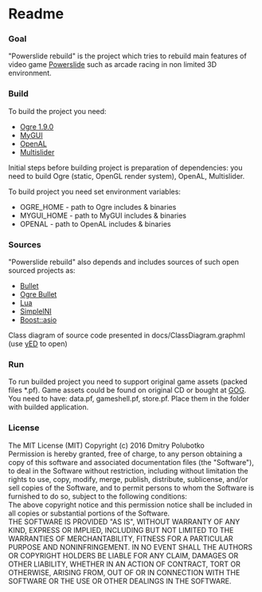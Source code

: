 # Readme #

### Goal ###

"Powerslide rebuild" is the project which tries to rebuild main features of video game [Powerslide](https://en.wikipedia.org/wiki/Powerslide_(video_game)) such as arcade racing in non limited 3D environment.

### Build ###
To build the project you need:  
- [Ogre 1.9.0](http://www.ogre3d.org/)  
- [MyGUI](https://github.com/MyGUI/mygui)  
- [OpenAL](https://www.openal.org)  
- [Multislider](https://bitbucket.org/alexey_gruzdev/multislider)  

Initial steps before building project is preparation of dependencies: you need to build Ogre (static, OpenGL render system), OpenAL, Multislider.  

To build project you need set environment variables:  
- OGRE_HOME - path to Ogre includes & binaries  
- MYGUI_HOME - path to MyGUI includes & binaries  
- OPENAL - path to OpenAL includes & binaries  

### Sources ###
"Powerslide rebuild" also depends and includes sources of such open sourced projects as:  
- [Bullet](http://bulletphysics.org/wordpress/)  
- [Ogre Bullet](http://www.ogre3d.org/tikiwiki/OgreBullet)  
- [Lua](https://www.lua.org/)  
- [SimpleINI](https://github.com/brofield/simpleini)  
- [Boost::asio](http://www.boost.org/doc/libs/1_60_0/doc/html/boost_asio.html)  

Class diagram of source code presented in docs/ClassDiagram.graphml (use [yED](http://www.yworks.com/products/yed) to open)  

### Run ###
To run builded project you need to support original game assets (packed files *.pf). Game assets could be found on original CD or bought at [GOG](https://www.gog.com/game/powerslide). 
You need to have: data.pf, gameshell.pf, store.pf. Place them in the folder with builded application.  

### License ###
The MIT License (MIT) Copyright (c) 2016 Dmitry Polubotko  
Permission is hereby granted, free of charge, to any person obtaining a copy of this software and associated documentation files (the "Software"), to deal in the Software without restriction, including without limitation the rights to use, copy, modify, merge, publish, distribute, sublicense, and/or sell copies of the Software, and to permit persons to whom the Software is furnished to do so, subject to the following conditions:  
The above copyright notice and this permission notice shall be included in all copies or substantial portions of the Software.  
THE SOFTWARE IS PROVIDED "AS IS", WITHOUT WARRANTY OF ANY KIND, EXPRESS OR IMPLIED, INCLUDING BUT NOT LIMITED TO THE WARRANTIES OF MERCHANTABILITY, FITNESS FOR A PARTICULAR PURPOSE AND NONINFRINGEMENT. IN NO EVENT SHALL THE AUTHORS OR COPYRIGHT HOLDERS BE LIABLE FOR ANY CLAIM, DAMAGES OR OTHER LIABILITY, WHETHER IN AN ACTION OF CONTRACT, TORT OR OTHERWISE, ARISING FROM, OUT OF OR IN CONNECTION WITH THE SOFTWARE OR THE USE OR OTHER DEALINGS IN THE SOFTWARE.

